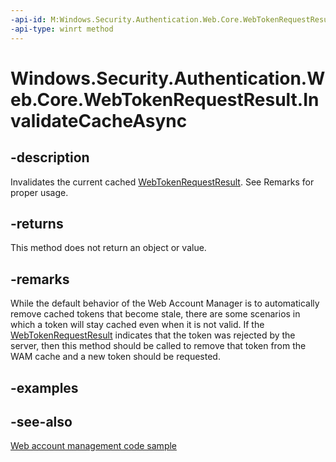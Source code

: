 ```yaml
---
-api-id: M:Windows.Security.Authentication.Web.Core.WebTokenRequestResult.InvalidateCacheAsync
-api-type: winrt method
---
```


<!-- Method syntax
public Windows.Foundation.IAsyncAction InvalidateCacheAsync()
-->

# Windows.Security.Authentication.Web.Core.WebTokenRequestResult.InvalidateCacheAsync

## -description
Invalidates the current cached [WebTokenRequestResult](webtokenrequestresult.md). See Remarks for proper usage.

## -returns
This method does not return an object or value.

## -remarks
While the default behavior of the Web Account Manager is to automatically remove cached tokens that become stale, there are some scenarios in which a token will stay cached even when it is not valid. If the [WebTokenRequestResult](WebTokenRequestResult.md) indicates that the token was rejected by the server, then this method should be called to remove that token from the WAM cache and a new token should be requested. 

## -examples

## -see-also
[Web account management code sample](https://github.com/Microsoft/Windows-universal-samples/tree/master/Samples/WebAccountManagement)
